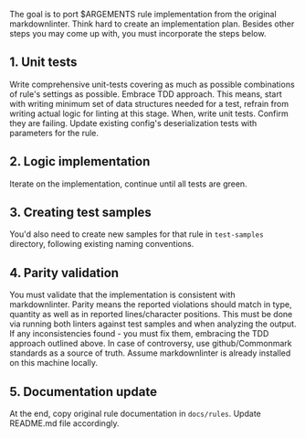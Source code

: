 The goal is to port $ARGEMENTS rule implementation from the original markdownlinter.
Think hard to create an implementation plan.
Besides other steps you may come up with, you must incorporate the steps below.

## 1. Unit tests

Write comprehensive unit-tests covering as much as possible combinations of rule's settings as possible. Embrace TDD approach. This means, start with writing minimum set of data structures needed for a test, refrain from writing actual logic for linting at this stage. When, write unit tests. Confirm they are failing.
Update existing config's deserialization tests with parameters for the rule.

## 2. Logic implementation

Iterate on the implementation, continue until all tests are green.

## 3. Creating test samples

You'd also need to create new samples for that rule in `test-samples` directory, following existing naming conventions.

## 4. Parity validation

You must validate that the implementation is consistent with markdownlinter.
Parity means the reported violations should match in type, quantity as well as in reported lines/character positions.
This must be done via running both linters against test samples and when analyzing the output. If any inconsistencies found - you must fix them, embracing the TDD approach outlined above.
In case of controversy, use github/Commonmark standards as a source of truth.
Assume markdownlinter is already installed on this machine locally.

## 5. Documentation update

At the end, copy original rule documentation in `docs/rules`.
Update README.md file accordingly.
